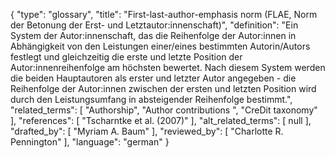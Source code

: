 {
    "type": "glossary",
    "title": "First-last-author-emphasis norm (FLAE, Norm der Betonung der Erst- und Letztautor:innenschaft)",
    "definition": "Ein System der Autor:innenschaft, das die Reihenfolge der Autor:innen in Abhängigkeit von den Leistungen einer/eines bestimmten Autorin/Autors festlegt und gleichzeitig die erste und letzte Position der Autor:innenreihenfolge am höchsten bewertet. Nach diesem System werden die beiden Hauptautoren als erster und letzter Autor angegeben - die Reihenfolge der Autor:innen zwischen der ersten und letzten Position wird durch den Leistungsumfang in absteigender Reihenfolge bestimmt.",
    "related_terms": [
        "Authorship",
        "Author contributions ",
        "CreDit taxonomy"
    ],
    "references": [
        "Tscharntke et al. (2007)"
    ],
    "alt_related_terms": [
        null
    ],
    "drafted_by": [
        "Myriam A. Baum"
    ],
    "reviewed_by": [
        "Charlotte R. Pennington"
    ],
    "language": "german"
}
